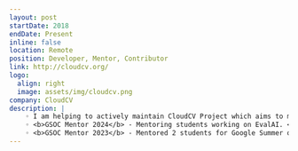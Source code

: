 ```yaml
---
layout: post
startDate: 2018
endDate: Present
inline: false
location: Remote
position: Developer, Mentor, Contributor
link: http://cloudcv.org/
logo:
  align: right
  image: assets/img/cloudcv.png
company: CloudCV
description: |
    ◦ I am helping to actively maintain CloudCV Project which aims to make AI research more reproducible. <br>
    ◦ <b>GSOC Mentor 2024</b> - Mentoring students working on EvalAI. <br>
    ◦ <b>GSOC Mentor 2023</b> - Mentored 2 students for Google Summer of Code 2023 who are working on improving the usre interface and infrastructure of EvalAI
---
```

